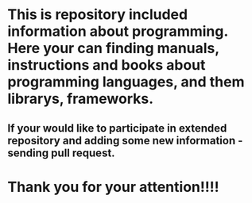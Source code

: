 # This is repository included information about programming. Here your can finding manuals, instructions and books about programming languages, and them librarys, frameworks.

## If your would like to participate in extended repository and adding some new information - sending pull request.

# Thank you for your attention!!!!